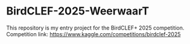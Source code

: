# BirdCLEF-2025-WeerwaarT
This repository is my entry project for the BirdCLEF+ 2025 competition. Competition link: https://www.kaggle.com/competitions/birdclef-2025
